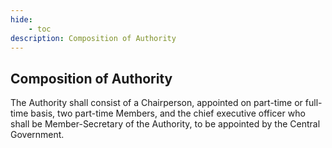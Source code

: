 ```yaml
---
hide:
    - toc
description: Composition of Authority
---
```


## Composition of Authority

The Authority shall consist of a Chairperson, appointed on part-time or full-time basis, two part-time Members, and the chief executive officer who shall be Member-Secretary of the Authority, to be appointed by the Central Government.
